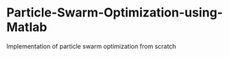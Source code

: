 # Particle-Swarm-Optimization-using-Matlab
Implementation of particle swarm optimization from scratch
